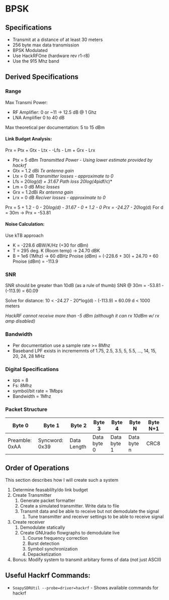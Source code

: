 # BPSK

## Specifications
* Transmit at a distance of at least 30 meters
* 256 byte max data transmission
* BPSK Modulated
* Use HackRFOne (hardware rev r1-r8)
* Use the 915 Mhz band

## Derived Specifications
### Range
Max Transmi Power:
* RF Amplifier: 0 or ~11 -> 12.5 dB @ 1 Ghz
* LNA Amplifier 0 to 40 dB

Max theoretical per documentation: 5 to 15 dBm

#### Link Budget Analysis:
Prx = Ptx + Gtx - Ltx - -Lfs - Lm + Grx - Lrx
* Ptx = 5 dBm   *Transmitted Power - Using lower estimate provided by hackrf*   
* Gtx = 1.2 dBi *Tx antenna gain*
* Ltx = 0 dB    *Transmitter losses - approximate to 0*
* Lfs = 20*log(d) + 31.67        *Path loss 20*log(4*pi*d*f/c)*
* Lm = 0 dB     *Misc losses*
* Grx = 1.2dBi  *Rx antenna gain*
* Lrx = 0 dB    *Reciver losses - approximate to 0*

Prx = 5 + 1.2 - 0 - 20*log(d) - 31.67 - 0 + 1.2 - 0
Prx = -24.27 - 20*log(d)
For d = 30m -> Prx = -53.81

#### Noise Calculation: 
Use kTB approach
* K = -228.6 dBW/K/Hz (+30 for dBm)
* T = 295 deg. K (Room temp) -> 24.70 dBK
* B = 1e6 (1Mhz) -> 60 dBHz
Pnoise (dBm) = (-228.6 + 30) + 24.70 + 60
Pnoise (dBm) = -113.9

### SNR
SNR should be greater than 10dB (as a rule of thumb)
SNR @ 30m = -53.81 - (-113.9) = 60.09 

Solve for distance:
10 < -24.27 - 20*log(d) - (-113.9) = 60.09 
d < 1000 meters

*HackRF cannot receive more than -5 dBm (although it can rx 10dBm w/ rx amp disabled)* 

### Bandwidth
* Per documentation use a sample rate >= 8Mhz
* Baseband LPF exists in incrememnts of 1.75, 2.5, 3.5, 5, 5.5, ..., 14, 15, 20, 24, 28 MHz


### Digital Specifications
* sps = 8
* Fs: 8Mhz
* symbol/bit rate = 1Mbps
* Bandwidth = 1Mhz

### Packet Structure
| Byte 0          | Byte 1          | Byte 2          | Byte 3          | Byte 4          | Byte N          | Byte N+1          |
| --------------- | --------------- | --------------- | --------------- | --------------- | --------------- | --------------- |
| Preamble: 0xAA  | Syncword: 0x39  | Data Length     | Data byte 0     | Data byte 1     | Data byte n     | CRC8            |

## Order of Operations
This section describes how I will create such a system
1. Determine feasablilty/do link budget
1. Create Transmitter
    1. Generate packet formatter
    1. Create a simulated transmitter. Write data to file
    1. Transmit data and be able to receive but not demodulate the signal
        1. Tune transmitter and receiver settings to be able to receive signal
1. Create receiver
    1. Demodulate statically
    1. Create GNUradio flowgraphs to demodulate live
        1. Course frequency correction
        1. Burst detection
        1. Symbol synchronization 
        1. Depacketization
1. Bonus: Modify system to transmit arbitary forms of data (not just ASCII)

## Useful Hackrf Commands:
* ```SoapySDRUtil --probe=driver=hackrf``` - Shows available commands for hackrf
